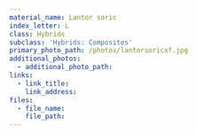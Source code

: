 ```yaml
---
material_name: Lantor soric
index_letter: L
class: Hybrids
subclass: 'Hybrids: Composites'
primary_photo_path: /photos/lantorsoricxf.jpg
additional_photos:
  - additional_photo_path:
links:
  - link_title:
    link_address:
files:
  - file_name:
    file_path:
---
```



